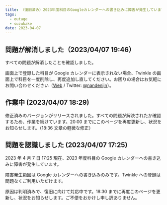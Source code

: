```yaml
---
title: （復旧済み）2023年度科目のGoogleカレンダーへの書き込みに障害が発生しています
tags:
  - outage
  - suzukake
date: 2023-04-07
---
```


## 問題が解消しました（2023/04/07 19:46）

すべての問題が解消したことを確認しました。

画面上で登録した科目が Google カレンダーに表示されない場合、Twinkle の画面上で科目を一度削除し、再度追加し直してください。お困りの場合はお気軽にお問い合わせください（[Web](https://www.nandenjin.com/profile) / Twitter: [@nandenjin](https://twitter.com/nandenjin)）。

## 作業中 (2023/04/07 18:29)

修正済みのバージョンがリリースされました。すべての問題が解決されたか確認するため、作業を続けています。20:00 までにこのページを再度更新し、状況をお知らせします。（18:36 文章の軽微な修正）

## 問題を認識しました (2023/04/07 17:25)

2023 年 4 月 7 日 17:25 現在、2023 年度科目の Google カレンダーへの書き込みに障害が発生しています。

障害発生範囲は Google カレンダーへの書き込みのみです。Twinkle への登録は問題なくご利用いただけます。

原因は判明済みで、復旧に向けて対応中です。18:30 までに再度このページを更新し、状況をお知らせします。ご不便をおかけし申し訳ありません。
